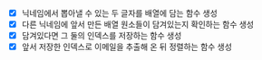 - [X] 닉네임에서 뽑아낼 수 있는 두 글자를 배열에 담는 함수 생성
- [X] 다른 닉네임에 앞서 만든 배열 원소들이 담겨있는지 확인하는 함수 생성
- [X] 담겨있다면 그 둘의 인덱스를 저장하는 함수 생성
- [X] 앞서 저장한 인덱스로 이메일을 추출해 온 뒤 정렬하는 함수 생성